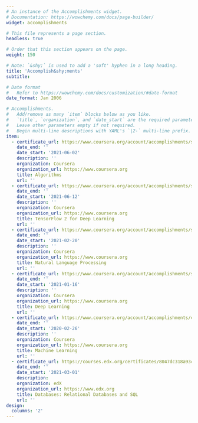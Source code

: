 ```yaml
---
# An instance of the Accomplishments widget.
# Documentation: https://wowchemy.com/docs/page-builder/
widget: accomplishments

# This file represents a page section.
headless: true

# Order that this section appears on the page.
weight: 150

# Note: `&shy;` is used to add a 'soft' hyphen in a long heading.
title: 'Accomplish&shy;ments'
subtitle:

# Date format
#   Refer to https://wowchemy.com/docs/customization/#date-format
date_format: Jan 2006

# Accomplishments.
#   Add/remove as many `item` blocks below as you like.
#   `title`, `organization`, and `date_start` are the required parameters.
#   Leave other parameters empty if not required.
#   Begin multi-line descriptions with YAML's `|2-` multi-line prefix.
item:
  - certificate_url: https://www.coursera.org/account/accomplishments/specialization/certificate/TSBYRJERA9ZF
    date_end: ''
    date_start: '2021-06-02'
    description: ''
    organization: Coursera
    organization_url: https://www.coursera.org
    title: Algorithms
    url: ''
  - certificate_url: https://www.coursera.org/account/accomplishments/specialization/certificate/J8GHPAWWUTCQ
    date_end: ''
    date_start: '2021-06-12'
    description: ''
    organization: Coursera
    organization_url: https://www.coursera.org
    title: TensorFlow 2 for Deep Learning
    url: ''
  - certificate_url: https://www.coursera.org/account/accomplishments/specialization/certificate/M3Q9APH3SH2R
    date_end: ''
    date_start: '2021-02-20'
    description: ''
    organization: Coursera
    organization_url: https://www.coursera.org
    title: Natural Language Processing
    url: ''
  - certificate_url: https://www.coursera.org/account/accomplishments/specialization/certificate/MEE8H9GSTS27
    date_end: ''
    date_start: '2021-01-16'
    description: ''
    organization: Coursera
    organization_url: https://www.coursera.org
    title: Deep Learning
    url: ''
  - certificate_url: https://www.coursera.org/account/accomplishments/certificate/FP8MGDUE3UH7
    date_end: ''
    date_start: '2020-02-26'
    description: ''
    organization: Coursera
    organization_url: https://www.coursera.org
    title: Machine Learning
    url: ''
  - certificate_url: https://courses.edx.org/certificates/8047dc318a9348f2ad26620bbbc178bf
    date_end: ''
    date_start: '2021-03-01'
    description:
    organization: edX
    organization_url: https://www.edx.org
    title: Databases: Relational Databases and SQL
    url: ''
design:
  columns: '2'
---
```

